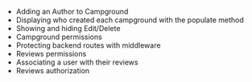 
- Adding an Author to Campground
- Displaying who created each campground with the populate method 
- Showing and hiding Edit/Delete
- Campground permissions
- Protecting backend routes with middleware
- Reviews permissions
- Associating a user with their reviews
- Reviews authorization
